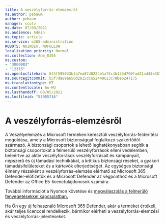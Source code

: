 ```yaml
---
title: A veszélyforrás-elemzésről
ms.author: pebaum
author: pebaum
manager: scotv
ms.date: 07/08/2021
ms.audience: Admin
ms.topic: article
ms.service: o365-administration
ROBOTS: NOINDEX, NOFOLLOW
localization_priority: Normal
ms.collection: Adm_O365
ms.custom:
- "3000003"
- "12315"
ms.openlocfilehash: 844f595033b3a7ea87d8224e1a75c4b135d790fad21ad43e35784b951f312cc5
ms.sourcegitcommit: b5f7da89a650d2915dc652449623c78be6247175
ms.translationtype: MT
ms.contentlocale: hu-HU
ms.lasthandoff: 08/05/2021
ms.locfileid: "53955716"
---
```

# <a name="about-threat-analytics"></a>A veszélyforrás-elemzésről

A Veszélyelemzés a Microsoft terméken keresztüli veszélyforrás-felderítési megoldása, amely a Microsoft biztonsággal foglalkozó szakértőitől származó. A biztonsági csoportok a lehető leghatékonyabban segítik a biztonsági csoportokat a felmerülő veszélyforrások elleni védelemben, beleértve az aktív veszélyforrások veszélyforrásait és kampányait, népszerű és új támadási technikákat, a kritikus biztonsági réseket, a gyakori támadásifelületeket és a kártevők elterjedtségét. Az egységes biztonsági élmény részeként a veszélyforrás-elemzés elérhető az Microsoft 365 Defender-előfizetők és a Microsoft Defender az végponthoz és a Microsoft Defender az Office E5-licenctulajdonosok számára. 

További információt a Nyomon követése és [megválaszolás a felmerülő fenyegetésekkel kapcsolatban.](/microsoft-365/security/defender/threat-analytics)

Ha Ön egy új felhasználó Microsoft 365 Defender, akár a terméket értékeli, akár teljes licenccel rendelkezik, bármikor elérheti a veszélyforrás-elemzési és veszélyforrás-jelentéseket. 